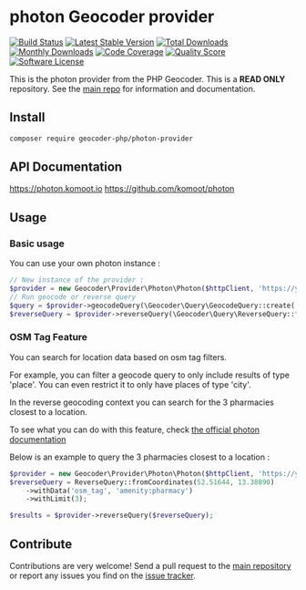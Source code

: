 # photon Geocoder provider
[![Build Status](https://travis-ci.org/geocoder-php/photon-provider.svg?branch=master)](http://travis-ci.org/geocoder-php/photon-provider)
[![Latest Stable Version](https://poser.pugx.org/geocoder-php/photon-provider/v/stable)](https://packagist.org/packages/geocoder-php/photon-provider)
[![Total Downloads](https://poser.pugx.org/geocoder-php/photon-provider/downloads)](https://packagist.org/packages/geocoder-php/photon-provider)
[![Monthly Downloads](https://poser.pugx.org/geocoder-php/photon-provider/d/monthly.png)](https://packagist.org/packages/geocoder-php/photon-provider)
[![Code Coverage](https://img.shields.io/scrutinizer/coverage/g/geocoder-php/photon-provider.svg?style=flat-square)](https://scrutinizer-ci.com/g/geocoder-php/photon-provider)
[![Quality Score](https://img.shields.io/scrutinizer/g/geocoder-php/photon-provider.svg?style=flat-square)](https://scrutinizer-ci.com/g/geocoder-php/photon-provider)
[![Software License](https://img.shields.io/badge/license-MIT-brightgreen.svg?style=flat-square)](LICENSE)

This is the photon provider from the PHP Geocoder. This is a **READ ONLY** repository. See the
[main repo](https://github.com/geocoder-php/Geocoder) for information and documentation.

## Install
```bash
composer require geocoder-php/photon-provider
```

## API Documentation
https://photon.komoot.io
https://github.com/komoot/photon

## Usage

### Basic usage
You can use your own photon instance :
```php
// New instance of the provider :
$provider = new Geocoder\Provider\Photon\Photon($httpClient, 'https://your-photon-root-url');
// Run geocode or reverse query
$query = $provider->geocodeQuery(\Geocoder\Query\GeocodeQuery::create('Paris'));
$reverseQuery = $provider->reverseQuery(\Geocoder\Query\ReverseQuery::fromCoordinates(48.86036 ,2.33852));
```

### OSM Tag Feature
You can search for location data based on osm tag filters.

For example, you can filter a geocode query to only include results of type 'place'. You can even restrict it to only have places of type 'city'.

In the reverse geocoding context you can search for the 3 pharmacies closest to a location.

To see what you can do with this feature, check [the official photon documentation](https://github.com/komoot/photon#filter-results-by-tags-and-values)

Below is an example to query the 3 pharmacies closest to a location :
```php
$provider = new Geocoder\Provider\Photon\Photon($httpClient, 'https://your-photon-root-url');
$reverseQuery = ReverseQuery::fromCoordinates(52.51644, 13.38890)
    ->withData('osm_tag', 'amenity:pharmacy')
    ->withLimit(3);

$results = $provider->reverseQuery($reverseQuery);
```

## Contribute
Contributions are very welcome! Send a pull request to the [main repository](https://github.com/geocoder-php/Geocoder) or
report any issues you find on the [issue tracker](https://github.com/geocoder-php/Geocoder/issues).

